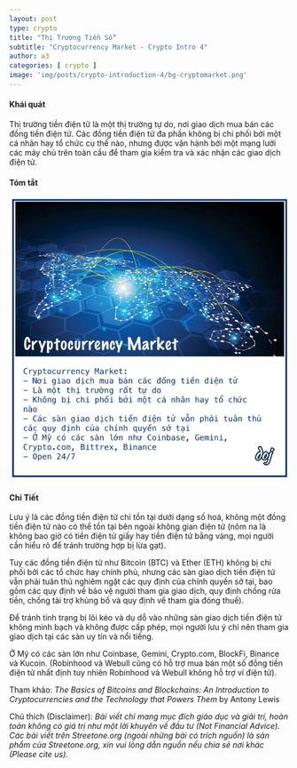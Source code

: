 ```yaml
---
layout: post
type: crypto
title: "Thị Trường Tiền Số"
subtitle: "Cryptocurrency Market - Crypto Intro 4"
author: a3
categories: [ crypto ]
image: 'img/posts/crypto-introduction-4/bg-cryptomarket.png'
---
```


#### Khái quát

Thị trường tiền điện tử là một thị trường tự do, nơi giao dịch mua bán các đồng tiền điện tử. Các đồng tiền điện tử đa phần không bị chi phối bởi một cá nhân hay tổ chức cụ thể nào, nhưng được vận hành bởi một mạng lưới các máy chủ trên toàn cầu để tham gia kiểm tra và xác nhận các giao dịch điện tử.

#### Tóm tắt
![crypto-introduction-4](/img/posts/crypto-introduction-4/sm-crytomarket.png)

#### Chi Tiết

Lưu ý là các đồng tiền điện tử chỉ tồn tại dưới dạng số hoá, không một đồng tiền điện tử nào có thể tồn tại bên ngoài không gian điện tử (nôm na là không bao giờ có tiền điện tử giấy hay tiền điện tử bằng vàng, mọi người cần hiểu rõ để tránh trường hợp bị lừa gạt).

Tuy các đồng tiền điện tử như Bitcoin (BTC) và Ether (ETH) không bị chi phối bởi các tổ chức hay chính phủ, nhưng các sàn giao dịch tiền điện tử vẫn phải tuân thủ nghiêm ngặt các quy định của chính quyền sở tại, bao gồm các quy định về bảo vệ người tham gia giao dịch, quy định chống rửa tiền, chống tài trợ khủng bố và quy định về tham gia đóng thuế).

Để tránh tình trạng bị lôi kéo và dụ dỗ vào những sàn giao dịch tiền điện tử không minh bạch và không được cấp phép, mọi người lưu ý chỉ nên tham gia giao dịch tại các sàn uy tín và nổi tiếng.

Ở Mỹ có các sàn lớn như Coinbase, Gemini, Crypto.com, BlockFi, Binance và Kucoin. (Robinhood và Webull cũng có hỗ trợ mua bán một số đồng tiền điện tử nhất định tuy nhiên Robinhood và Webull không hỗ trợ ví điện tử).

Tham khảo: *The Basics of Bitcoins and Blockchains: An Introduction to Cryptocurrencies and the Technology that Powers Them* by Antony Lewis

Chú thích (Disclaimer):
*Bài viết chỉ mang mục đích giáo dục và giải trí, hoàn toàn không có giá trị như một lời khuyên về đầu tư (Not Financial Advice).*
*Các bài viết trên Streetone.org (ngoài những bài có trích nguồn) là sản phẩm của Streetone.org, xin vui lòng dẫn nguồn nếu chia sẻ nơi khác (Please cite us).*